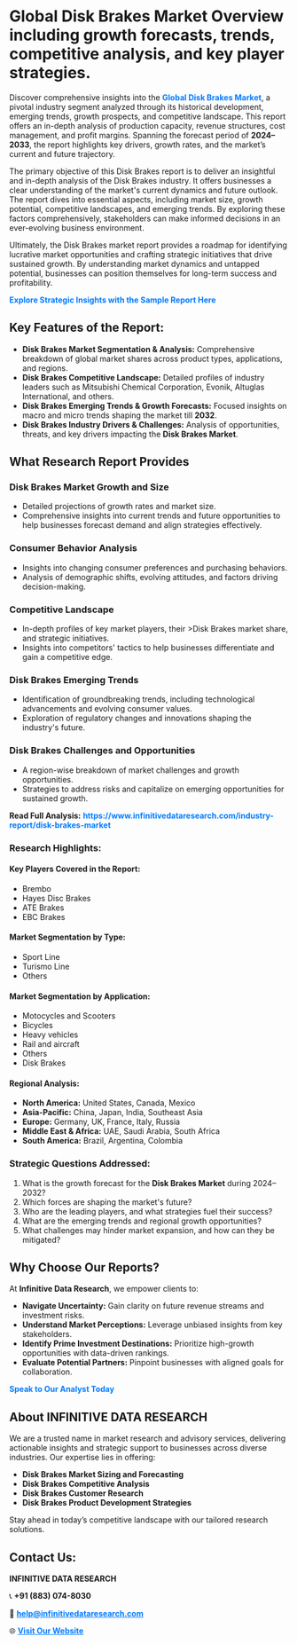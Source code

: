 <h1>Global Disk Brakes Market Overview including growth forecasts, trends, competitive analysis, and key player strategies.</h1>
<p>
Discover comprehensive insights into the 
<a href="https://www.infinitivedataresearch.com/industry-report/disk-brakes-market" rel="dofollow" style="color: #007BFF; text-decoration: none;"><strong>Global Disk Brakes Market</strong></a>, a pivotal industry segment analyzed through its historical development, emerging trends, growth prospects, and competitive landscape. This report offers an in-depth analysis of production capacity, revenue structures, cost management, and profit margins. Spanning the forecast period of <strong>2024–2033</strong>, the report highlights key drivers, growth rates, and the market’s current and future trajectory.
</p>
<p>
The primary objective of this Disk Brakes report is to deliver an insightful and in-depth analysis of the Disk Brakes industry. It offers businesses a clear understanding of the market's current dynamics and future outlook. The report dives into essential aspects, including market size, growth potential, competitive landscapes, and emerging trends. By exploring these factors comprehensively, stakeholders can make informed decisions in an ever-evolving business environment.
</p>
<p>
Ultimately, the Disk Brakes market report provides a roadmap for identifying lucrative market opportunities and crafting strategic initiatives that drive sustained growth. By understanding market dynamics and untapped potential, businesses can position themselves for long-term success and profitability.
</p>
<p>
<a href="https://www.infinitivedataresearch.com/request-sample/reportId=110359" style="color: #007BFF; text-decoration: none;"><strong>Explore Strategic Insights with the Sample Report Here</strong></a>
</p>

<h2>Key Features of the Report:</h2>
<ul>
<li><strong>Disk Brakes Market Segmentation & Analysis:</strong> Comprehensive breakdown of global market shares across product types, applications, and regions.</li>
<li><strong>Disk Brakes Competitive Landscape:</strong> Detailed profiles of industry leaders such as Mitsubishi Chemical Corporation, Evonik, Altuglas International, and others.</li>
<li><strong>Disk Brakes Emerging Trends & Growth Forecasts:</strong> Focused insights on macro and micro trends shaping the market till <strong>2032</strong>.</li>
<li><strong>Disk Brakes Industry Drivers & Challenges:</strong> Analysis of opportunities, threats, and key drivers impacting the <strong>Disk Brakes Market</strong>.</li>
</ul>

<h2>What Research Report Provides</h2>
<h3>Disk Brakes Market Growth and Size</h3>
<ul>
<li>Detailed projections of growth rates and market size.</li>
<li>Comprehensive insights into current trends and future opportunities to help businesses forecast demand and align strategies effectively.</li>
</ul>

<h3>Consumer Behavior Analysis</h3>
<ul>
<li>Insights into changing consumer preferences and purchasing behaviors.</li>
<li>Analysis of demographic shifts, evolving attitudes, and factors driving decision-making.</li>
</ul>

<h3>Competitive Landscape</h3>
<ul>
<li>In-depth profiles of key market players, their >Disk Brakes market share, and strategic initiatives.</li>
<li>Insights into competitors' tactics to help businesses differentiate and gain a competitive edge.</li>
</ul>

<h3>Disk Brakes Emerging Trends</h3>
<ul>
<li>Identification of groundbreaking trends, including technological advancements and evolving consumer values.</li>
<li>Exploration of regulatory changes and innovations shaping the industry's future.</li>
</ul>

<h3>Disk Brakes Challenges and Opportunities</h3>
<ul>
<li>A region-wise breakdown of market challenges and growth opportunities.</li>
<li>Strategies to address risks and capitalize on emerging opportunities for sustained growth.</li>
</ul>
<p><strong>Read Full Analysis:</strong> <a href="https://www.infinitivedataresearch.com/industry-report/disk-brakes-market" rel="dofollow" style="color: #007BFF; text-decoration: none;"><strong>https://www.infinitivedataresearch.com/industry-report/disk-brakes-market</strong></a></p>
<h3>Research Highlights:</h3>
<h4>Key Players Covered in the Report:</h4>
<ul><li>Brembo</li><li>Hayes Disc Brakes</li><li>ATE Brakes</li><li>EBC Brakes</li></ul>
<h4>Market Segmentation by Type:</h4>
<ul><li>Sport Line</li><li>Turismo Line</li><li>Others</li></ul>
<h4>Market Segmentation by Application:</h4>
<ul><li>Motocycles and Scooters</li><li>Bicycles</li><li>Heavy vehicles</li><li>Rail and aircraft</li><li>Others</li><li>Disk Brakes</li></ul>

<h4>Regional Analysis:</h4>
<ul>
<li><strong>North America:</strong> United States, Canada, Mexico</li>
<li><strong>Asia-Pacific:</strong> China, Japan, India, Southeast Asia</li>
<li><strong>Europe:</strong> Germany, UK, France, Italy, Russia</li>
<li><strong>Middle East & Africa:</strong> UAE, Saudi Arabia, South Africa</li>
<li><strong>South America:</strong> Brazil, Argentina, Colombia</li>
</ul>

<h3>Strategic Questions Addressed:</h3>
<ol>
<li>What is the growth forecast for the <strong>Disk Brakes Market</strong> during 2024–2032?</li>
<li>Which forces are shaping the market's future?</li>
<li>Who are the leading players, and what strategies fuel their success?</li>
<li>What are the emerging trends and regional growth opportunities?</li>
<li>What challenges may hinder market expansion, and how can they be mitigated?</li>
</ol>

<h2>Why Choose Our Reports?</h2>
<p>At <strong>Infinitive Data Research</strong>, we empower clients to:</p>
<ul>
<li><strong>Navigate Uncertainty:</strong> Gain clarity on future revenue streams and investment risks.</li>
<li><strong>Understand Market Perceptions:</strong> Leverage unbiased insights from key stakeholders.</li>
<li><strong>Identify Prime Investment Destinations:</strong> Prioritize high-growth opportunities with data-driven rankings.</li>
<li><strong>Evaluate Potential Partners:</strong> Pinpoint businesses with aligned goals for collaboration.</li>
</ul>
<p><a href="https://www.infinitivedataresearch.com/industry-report/disk-brakes-market" rel="dofollow" style="color: #007BFF; text-decoration: none;"><strong>Speak to Our Analyst Today</strong></a></p>

<h2>About INFINITIVE DATA RESEARCH</h2>
<p>We are a trusted name in market research and advisory services, delivering actionable insights and strategic support to businesses across diverse industries. Our expertise lies in offering:</p>
<ul>
<li><strong>Disk Brakes Market Sizing and Forecasting</strong></li>
<li><strong>Disk Brakes Competitive Analysis</strong></li>
<li><strong>Disk Brakes Customer Research</strong></li>
<li><strong>Disk Brakes Product Development Strategies</strong></li>
</ul>
<p>Stay ahead in today’s competitive landscape with our tailored research solutions.</p>

<h2>Contact Us:</h2>
<p><strong>INFINITIVE DATA RESEARCH</strong></p>
<p>📞 <strong>+91 (883) 074-8030</strong></p>
<p>📧 <strong><a href="mailto:help@infinitivedataresearch.com" style="color: #007BFF;">help@infinitivedataresearch.com</a></strong></p>
<p>🌐 <strong><a href="https://www.infinitivedataresearch.com" rel="dofollow" style="color: #007BFF;">Visit Our Website</a></strong></p>